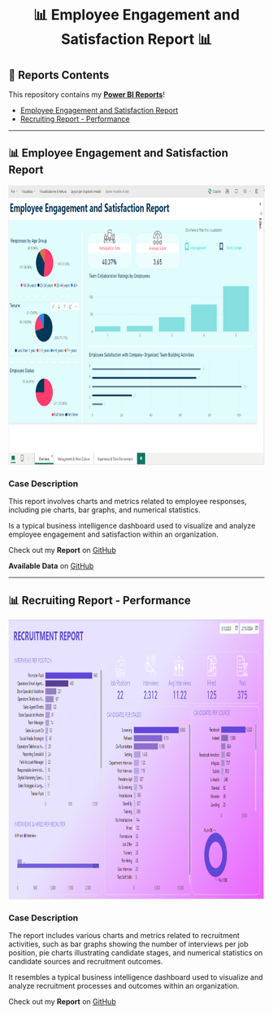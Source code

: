 # <p align="center" style="margin-top: 0px;">📊 Employee Engagement and Satisfaction Report 📊

  
## 🧾 Reports Contents
This repository contains my **[Power BI Reports](https://github.com/erisaxhelilaj/Power_BI_Reports)**!

- [Employee Engagement and Satisfaction Report](https://github.com/erisaxhelilaj/Power_BI_Reports/tree/master/Employee%20Engagement%20and%20Satisfaction%20Report)
- [Recruiting Report - Performance](https://github.com/erisaxhelilaj/Power_BI_Reports/tree/master/Recruiting%20Report%20-%20Performance)

***

## 📊 Employee Engagement and Satisfaction Report 

<p align="center" style="margin-bottom: 0px !important;">
<img src="https://github.com/erisaxhelilaj/Power_BI_Reports/blob/master/Employee%20Engagement%20and%20Satisfaction%20Report/DataSets/Overview.PNG" width="900" height="550">


### Case Description
  
This report involves charts and metrics related to employee responses, including pie charts, bar graphs, and numerical statistics. </p>
Is a typical business intelligence dashboard used to visualize and analyze employee engagement and satisfaction within an organization.


Check out my **Report** on [GitHub](https://github.com/erisaxhelilaj/Power_BI_Reports/blob/master/Employee%20Engagement%20and%20Satisfaction%20Report/Employee%20Engagement%20and%20Satisfaction%20Report.md)
 
**Available Data** on [GitHub](https://github.com/erisaxhelilaj/Power_BI_Reports/tree/master/Employee%20Engagement%20and%20Satisfaction%20Report/DataSets)
***


## 📊 Recruiting Report - Performance

<p align="center" style="margin-bottom: 0px !important;">
<img src="https://github.com/erisaxhelilaj/Power_BI_Reports/blob/master/Recruiting%20Report%20-%20Performance/DataSets/Recruiting.PNG" width="900" height="550">


### Case Description
  
The report includes various charts and metrics related to recruitment activities, such as bar graphs showing the number of interviews per job position, pie charts illustrating candidate stages, and numerical statistics on candidate sources and recruitment outcomes. </p> 
It resembles a typical business intelligence dashboard used to visualize and analyze recruitment processes and outcomes within an organization.


Check out my **Report** on [GitHub](https://github.com/erisaxhelilaj/Power_BI_Reports/blob/master/Recruiting%20Report%20-%20Performance/Recruiting%20Report%20-Performance.md)
 



